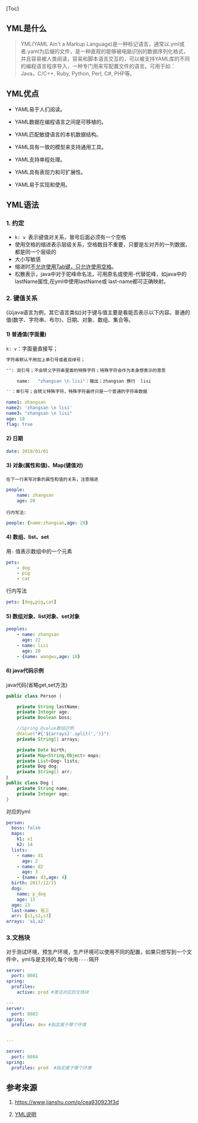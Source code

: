 [Toc]

## YML是什么

> YML(YAML Ain't a Markup Language)是一种标记语言，通常以.yml或者.yaml为后缀的文件，是一种直观的能够被电脑识别的数据序列化格式，并且容易被人类阅读，容易和脚本语言交互的，可以被支持YAML库的不同的编程语言程序导入，一种专门用来写配置文件的语言。可用于如： Java，C/C++, Ruby, Python, Perl, C#, PHP等。
> 

## YML优点

- YAML易于人们阅读。

- YAML数据在编程语言之间是可移植的。
- YAML匹配敏捷语言的本机数据结构。
- YAML具有一致的模型来支持通用工具。
- YAML支持单程处理。
- YAML具有表现力和可扩展性。
- YAML易于实现和使用。

## YML语法

### 1. 约定

- `k: v `表示键值对关系，冒号后面必须有一个空格
- 使用空格的缩进表示层级关系，空格数目不重要，只要是左对齐的一列数据，都是同一个层级的
- 大小写敏感
- 缩进时<u>不允许使用Tab键，只允许使用空格</u>。
- 松散表示，java中对于驼峰命名法，可用原名或使用-代替驼峰，如java中的lastName属性,在yml中使用lastName或 last-name都可正确映射。

### 2. 键值关系

(以java语言为例，其它语言类似)对于键与值主要是看能否表示以下内容。普通的值(数字、字符串、布尔)、日期、对象、数组、集合等。

#### 1) 普通值(字面量)

`k: v`：字面量直接写；



```bash
字符串默认不用加上单引号或者双绰号；

"": 双引号；不会转义字符串里面的特殊字符；特殊字符会作为本身想表示的意思

    name:   "zhangsan \n lisi"：输出；zhangsan 换行  lisi

''：单引号；会转义特殊字符，特殊字符最终只是一个普通的字符串数据
```

```yml
name1: zhangsan
name2: 'zhangsan \n lisi'
name3: "zhangsan \n lisi"
age: 18
flag: true
```

#### 2) 日期

```yml
date: 2019/01/01
```

#### 3) 对象(属性和值)、Map(键值对)

```undefined
在下一行来写对象的属性和值的关系，注意缩进
```

```yml
people:
    name: zhangsan
    age: 20
```

```undefined
行内写法:
```

```yml
people: {name:zhangsan,age: 20}
```

#### 4) 数组、list、set

用`-` 值表示数组中的一个元素

```yml
pets:
    - dog
    - pig
    - cat
```

行内写法

```yml
pets: [dog,pig,cat]
```

#### 5) 数组对象、list对象、set对象

```yml
peoples:
    - name: zhangsan
      age: 22
    - name: lisi
      age: 20
    - {name: wangwu,age: 18}
```

#### 6) java代码示例

java代码(省略get,set方法)

```java
public class Person {

    private String lastName;
    private Integer age;
    private Boolean boss;

    //Spring @value数组示例
    @Value("#{'${arrays}'.split(',')}")
    private String[] arrays;

    private Date birth;
    private Map<String,Object> maps;
    private List<Dog> lists;
    private Dog dog;
    private String[] arr;
｝
public class Dog {
    private String name;
    private Integer age;
}
```

对应的yml

```yml
person:
  boss: false
  maps:
    k1: v1
    k2: 14
  lists:
    - name: d1
      age: 2
    - name: d2
      age: 3
    - {name: d3,age: 4}
  birth: 2017/12/15
  dog:
    name: p_dog
    age: 15
  age: 13
  last-name: 张三
  arr: [s1,s2,s3]
arrays: 'a1,a2'
```

### 3.文档块

对于测试环境，预生产环境，生产环境可以使用不同的配置，如果只想写到一个文件中，yml与是支持的,每个块用`----`隔开

```yml
server:
  port: 8081
spring:
  profiles:
    active: prod #激活对应的文档块

---
server:
  port: 8083
spring:
  profiles: dev #指定属于哪个环境


---

server:
  port: 8084
spring:
  profiles: prod  #指定属于哪个环境
```



## 参考来源

1. https://www.jianshu.com/p/cea930923f3d

2. [YML说明](http://yml.prism.uvsq.fr/indexa889.html?lang=en&page=0)

   